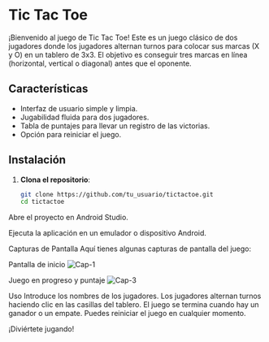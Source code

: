 # Tic Tac Toe

¡Bienvenido al juego de Tic Tac Toe! Este es un juego clásico de dos jugadores donde los jugadores alternan turnos para colocar sus marcas (X y O) en un tablero de 3x3. El objetivo es conseguir tres marcas en línea (horizontal, vertical o diagonal) antes que el oponente.

## Características

- Interfaz de usuario simple y limpia.
- Jugabilidad fluida para dos jugadores.
- Tabla de puntajes para llevar un registro de las victorias.
- Opción para reiniciar el juego.

## Instalación

1. **Clona el repositorio**:
   ```bash
   git clone https://github.com/tu_usuario/tictactoe.git
   cd tictactoe

  Abre el proyecto en Android Studio.

  Ejecuta la aplicación en un emulador o dispositivo Android.

  Capturas de Pantalla
    Aquí tienes algunas capturas de pantalla del juego:

Pantalla de inicio
![Cap-1](https://github.com/user-attachments/assets/2c1358b2-1853-4bd0-9383-34b84528dff7)

Juego en progreso y puntaje
![Cap-3](https://github.com/user-attachments/assets/83ff4019-a00d-4be3-8984-f6afaba67566)

Uso
Introduce los nombres de los jugadores.
Los jugadores alternan turnos haciendo clic en las casillas del tablero.
El juego se termina cuando hay un ganador o un empate.
Puedes reiniciar el juego en cualquier momento.

¡Diviértete jugando!
